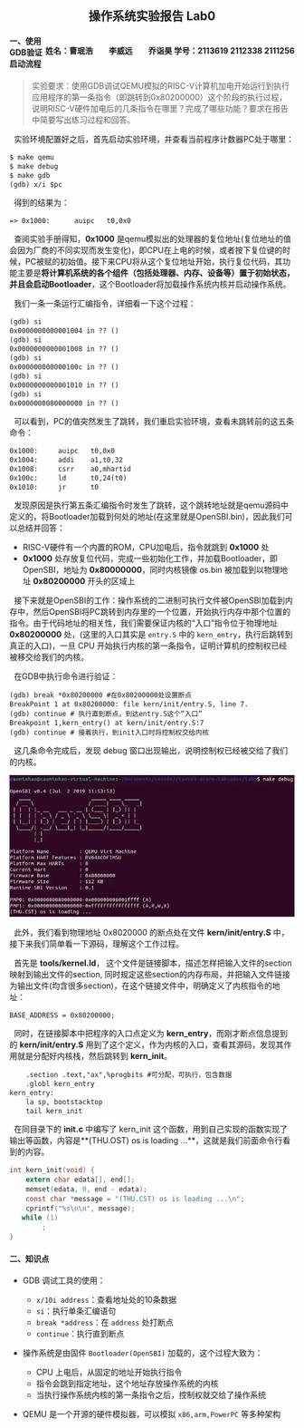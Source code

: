 <h2 style="text-align:center">操作系统实验报告  Lab0
<h4 style="float:right">  姓名：曹珉浩&emsp;&emsp;李威远&emsp;&emsp;乔诣昊   
  学号：2113619  2112338  2111256




#### 一、使用GDB验证启动流程

> 实验要求：使用GDB调试QEMU模拟的RISC-V计算机加电开始运行到执行应用程序的第一条指令（即跳转到0x80200000）这个阶段的执行过程，说明RISC-V硬件加电后的几条指令在哪里？完成了哪些功能？要求在报告中简要写出练习过程和回答。

&nbsp;&nbsp;实验环境配置好之后，首先启动实验环境，并查看当前程序计数器PC处于哪里：

```shell
$ make qemu
$ make debug
$ make gdb
(gdb) x/i $pc
```

&nbsp;&nbsp;得到的结果为：

```assembly
=> 0x1000:		auipc	t0,0x0
```

&nbsp;&nbsp;查阅实验手册得知，**0x1000** 是qemu模拟出的处理器的复位地址(复位地址的值会因为厂商的不同实现而发生变化)，即CPU在上电的时候，或者按下复位键的时候，PC被赋的初始值。接下来CPU将从这个复位地址开始，执行复位代码，其功能主要是**将计算机系统的各个组件（包括处理器、内存、设备等）置于初始状态，并且会启动Bootloader**，这个Bootloader将加载操作系统内核并启动操作系统。

&nbsp;&nbsp;我们一条一条运行汇编指令，详细看一下这个过程：

```assembly
(gdb) si
0x0000000000001004 in ?? ()
(gdb) si
0x0000000000001008 in ?? ()
(gdb) si
0x000000000000100c in ?? ()
(gdb) si
0x0000000000001010 in ?? ()
(gdb) si
0x0000000080000000 in ?? ()
```

&nbsp;&nbsp;可以看到，PC的值突然发生了跳转，我们重启实验环境，查看未跳转前的这五条命令：

```assembly
0x1000:		auipc	t0,0x0
0x1004:		addi	a1,t0,32
0x1008:		csrr	a0,mhartid
0x100c:		ld		t0,24(t0)
0x1010:		jr		t0
```

&nbsp;&nbsp;发现原因是执行第五条汇编指令时发生了跳转，这个跳转地址就是qemu源码中定义的，将Bootloader加载到何处的地址(在这里就是OpenSBI.bin)，因此我们可以总结并回答：

- RISC-V硬件有一个内置的ROM，CPU加电后，指令就跳到 **0x1000** 处
- **0x1000** 处存放复位代码，完成一些初始化工作，并加载Bootloader，即OpenSBI，地址为 **0x80000000**，同时内核镜像 os.bin 被加载到以物理地址 **0x80200000** 开头的区域上

&nbsp;&nbsp;接下来就是OpenSBI的工作：操作系统的二进制可执行文件被OpenSBI加载到内存中，然后OpenSBI将PC跳转到内存里的一个位置，开始执行内存中那个位置的指令。由于代码地址的相关性，我们需要保证内核的“入口”指令位于物理地址 **0x80200000** 处，(这里的入口其实是 `entry.S` 中的 `kern_entry`，执行后跳转到真正的入口)，一旦 CPU 开始执行内核的第一条指令，证明计算机的控制权已经被移交给我们的内核。

&nbsp;&nbsp;在GDB中执行命令进行验证：

```assembly
(gdb) break *0x80200000 #在0x80200000处设置断点
BreakPoint 1 at 0x80200000: file kern/init/entry.S, line 7.
(gdb) continue # 执行直到断点，到达entry.S这个“入口”
Breakpoint 1,kern_entry() at kern/init/entry.S:7
(gdb) continue # 接着执行，到init入口时将控制权交给内核
```

&nbsp;&nbsp;这几条命令完成后，发现 debug 窗口出现输出，说明控制权已经被交给了我们的内核。

![debug](./img/debug.jpg)

&nbsp;&nbsp;此外，我们看到物理地址 0x8020000 的断点处在文件 **kern/init/entry.S** 中，接下来我们简单看一下源码，理解这个工作过程。

&nbsp;&nbsp;首先是 **tools/kernel.ld**， 这个文件是链接脚本，描述怎样把输入文件的section映射到输出文件的section, 同时规定这些section的内存布局，并把输入文件链接为输出文件(均含很多section)，在这个链接文件中，明确定义了内核指令的地址：

```assembly
BASE_ADDRESS = 0x80200000;
```

&nbsp;&nbsp;同时，在链接脚本中把程序的入口点定义为 **kern_entry**，而刚才断点信息提到的 **kern/init/entry.S** 用到了这个定义，作为内核的入口，查看其源码，发现其作用就是分配好内核栈，然后跳转到 **kern_init**。

```assembly
    .section .text,"ax",%progbits #可分配，可执行，包含数据
    .globl kern_entry
kern_entry:
    la sp, bootstacktop
    tail kern_init
```

&nbsp;&nbsp;在同目录下的 **init.c** 中编写了 kern_init 这个函数，用到自己实现的函数实现了输出等函数，内容是**(THU.OST) os is loading ...**，这就是我们前面命令行看到的内容。

```c
int kern_init(void) {
    extern char edata[], end[];
    memset(edata, 0, end - edata);
    const char *message = "(THU.CST) os is loading ...\n";
    cprintf("%s\n\n", message);
   while (1)
        ;
}
```

#### 二、知识点

- GDB 调试工具的使用：
  - `x/10i address`：查看地址处的10条数据
  - `si`：执行单条汇编语句
  - `break *address`：在 `address` 处打断点
  - `continue`：执行直到断点

- 操作系统是由固件 `Bootloader(OpenSBI)` 加载的，这个过程大致为：
  - CPU 上电后，从固定的地址开始执行指令
  - 指令会跳到指定地址，这个地址存放操作系统的内核
  - 当执行操作系统内核的第一条指令之后，控制权就交给了操作系统
- QEMU 是一个开源的硬件模拟器，可以模拟 `x86,arm,PowerPC` 等多种架构
